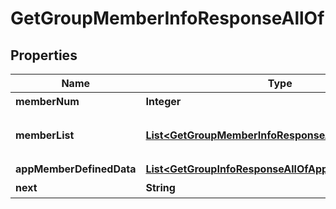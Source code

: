 

# GetGroupMemberInfoResponseAllOf


## Properties

| Name | Type | Description | Notes |
|------------ | ------------- | ------------- | -------------|
|**memberNum** | **Integer** | 本群组的群成员总数 |  [optional] |
|**memberList** | [**List&lt;GetGroupMemberInfoResponseAllOfMemberList&gt;**](GetGroupMemberInfoResponseAllOfMemberList.md) | 获取到的群成员列表，其中包含了全部或者指定的群成员信息，成员信息字段详情请参阅 群成员资料（https://cloud.tencent.com/document/product/269/1502#SelfInfoFilter） |  [optional] |
|**appMemberDefinedData** | [**List&lt;GetGroupInfoResponseAllOfAppDefinedData&gt;**](GetGroupInfoResponseAllOfAppDefinedData.md) | 返回的群成员自定义字段信息 |  [optional] |
|**next** | **String** | 下一次请求应该传的 Next 值，仅查询 Community（社群）时会返回该字段 |  [optional] |



